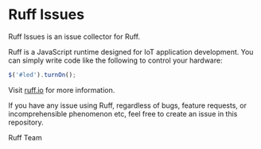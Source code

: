 # Ruff Issues

Ruff Issues is an issue collector for Ruff.



Ruff is a JavaScript runtime designed for IoT application development. You can simply write code like the following to control your hardware:

```javascript
$('#led').turnOn();
```

Visit [ruff.io](https://ruff.io) for more information.



If you have any issue using Ruff, regardless of bugs, feature requests, or incomprehensible phenomenon etc, feel free to create an issue in this repository.



Ruff Team
